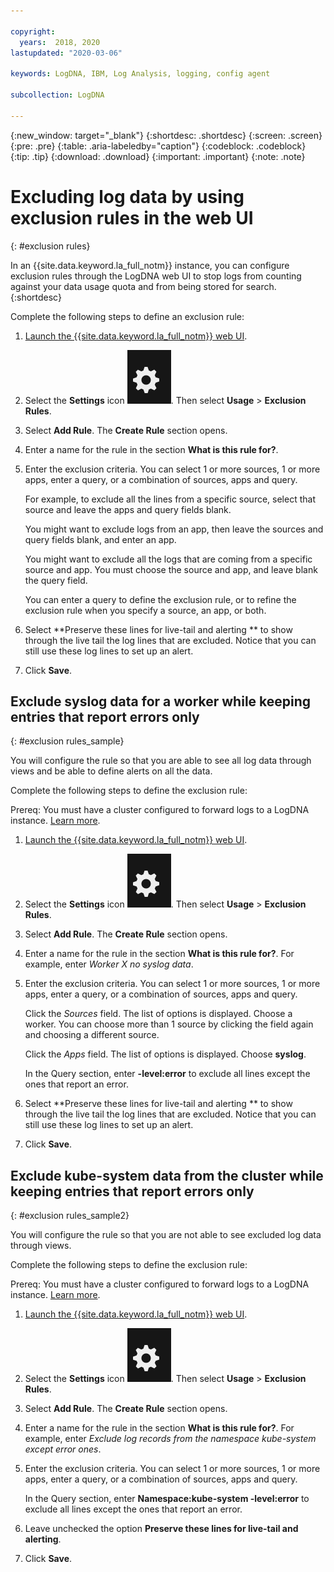 ```yaml
---

copyright:
  years:  2018, 2020
lastupdated: "2020-03-06"

keywords: LogDNA, IBM, Log Analysis, logging, config agent

subcollection: LogDNA

---
```


{:new_window: target="_blank"}
{:shortdesc: .shortdesc}
{:screen: .screen}
{:pre: .pre}
{:table: .aria-labeledby="caption"}
{:codeblock: .codeblock}
{:tip: .tip}
{:download: .download}
{:important: .important}
{:note: .note}

# Excluding log data by using exclusion rules in the web UI
{: #exclusion rules}

In an {{site.data.keyword.la_full_notm}} instance, you can configure exclusion rules through the LogDNA web UI to stop logs from counting against your data usage quota and from being stored for search.
{:shortdesc}


Complete the following steps to define an exclusion rule:

1. [Launch the {{site.data.keyword.la_full_notm}} web UI](/docs/Log-Analysis-with-LogDNA?topic=LogDNA-view_logs#view_logs_step2).

2. Select the **Settings** icon ![Configuration icon](images/admin.png "Admin icon"). Then select **Usage** &gt; **Exclusion Rules**. 

3. Select **Add Rule**. The **Create Rule** section opens.

4. Enter a name for the rule in the section **What is this rule for?**.

5. Enter the exclusion criteria. You can select 1 or more sources, 1 or more apps, enter a query, or a combination of sources, apps and query.

    For example, to exclude all the lines from a specific source, select that source and leave the apps and query fields blank.

    You might want to exclude logs from an app, then leave the sources and query fields blank, and enter an app. 

    You might want to exclude all the logs that are coming from a specific source and app. You must choose the source and app, and leave blank the query field.

    You can enter a query to define the exclusion rule, or to refine the exclusion rule when you specify a source, an app, or both.

6. Select **Preserve these lines for live-tail and alerting ** to show through the live tail the log lines that are excluded. Notice that you can still use these log lines to set up an alert.

7. Click **Save**.


## Exclude syslog data for a worker while keeping entries that report errors only
{: #exclusion rules_sample}

You will configure the rule so that you are able to see all log data through views and be able to define alerts on all the data.

Complete the following steps to define the exclusion rule:

Prereq: You must have a cluster configured to forward logs to a LogDNA instance. [Learn more](/docs/Log-Analysis-with-LogDNA?topic=LogDNA-config_agent_kube_cluster).

1. [Launch the {{site.data.keyword.la_full_notm}} web UI](/docs/Log-Analysis-with-LogDNA?topic=LogDNA-view_logs#view_logs_step2).

2. Select the **Settings** icon ![Configuration icon](images/admin.png "Admin icon"). Then select **Usage** &gt; **Exclusion Rules**. 

3. Select **Add Rule**. The **Create Rule** section opens.

4. Enter a name for the rule in the section **What is this rule for?**. For example, enter *Worker X no syslog data*.

5. Enter the exclusion criteria. You can select 1 or more sources, 1 or more apps, enter a query, or a combination of sources, apps and query.

    Click the *Sources* field. The list of options is displayed. Choose a worker. You can choose more than 1 source by clicking the field again and choosing a different source.

    Click the *Apps* field. The list of options is displayed. Choose **syslog**. 

    In the Query section, enter **-level:error** to exclude all lines except the ones that report an error.

6. Select **Preserve these lines for live-tail and alerting ** to show through the live tail the log lines that are excluded. Notice that you can still use these log lines to set up an alert.

7. Click **Save**.




## Exclude kube-system data from the cluster while keeping entries that report errors only
{: #exclusion rules_sample2}

You will configure the rule so that you are not able to see excluded log data through views.

Complete the following steps to define the exclusion rule:

Prereq: You must have a cluster configured to forward logs to a LogDNA instance. [Learn more](/docs/Log-Analysis-with-LogDNA?topic=LogDNA-config_agent_kube_cluster).

1. [Launch the {{site.data.keyword.la_full_notm}} web UI](/docs/Log-Analysis-with-LogDNA?topic=LogDNA-view_logs#view_logs_step2).

2. Select the **Settings** icon ![Configuration icon](images/admin.png "Admin icon"). Then select **Usage** &gt; **Exclusion Rules**. 

3. Select **Add Rule**. The **Create Rule** section opens.

4. Enter a name for the rule in the section **What is this rule for?**. For example, enter *Exclude log records from the namespace kube-system except error ones*.

5. Enter the exclusion criteria. You can select 1 or more sources, 1 or more apps, enter a query, or a combination of sources, apps and query.

    In the Query section, enter **Namespace:kube-system -level:error** to exclude all lines except the ones that report an error.

6. Leave unchecked the option **Preserve these lines for live-tail and alerting**. 

7. Click **Save**.


